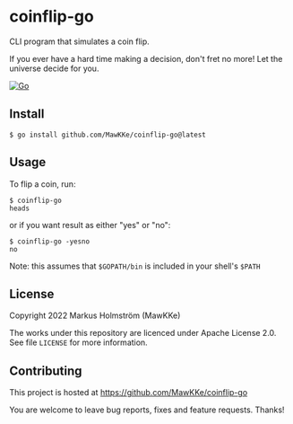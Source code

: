 # coinflip-go

CLI program that simulates a coin flip.

If you ever have a hard time making a decision, don't
fret no more! Let the universe decide for you.

[![Go](https://github.com/MawKKe/coinflip-go/actions/workflows/go.yml/badge.svg)](https://github.com/MawKKe/coinflip-go/actions/workflows/go.yml)

## Install

    $ go install github.com/MawKKe/coinflip-go@latest

## Usage

To flip a coin, run:

    $ coinflip-go
    heads

or if you want result as either "yes" or "no":

    $ coinflip-go -yesno
    no

Note: this assumes that `$GOPATH/bin` is included in your shell's `$PATH`


## License

Copyright 2022 Markus Holmström (MawKKe)

The works under this repository are licenced under Apache License 2.0.
See file `LICENSE` for more information.

## Contributing

This project is hosted at https://github.com/MawKKe/coinflip-go

You are welcome to leave bug reports, fixes and feature requests. Thanks!

